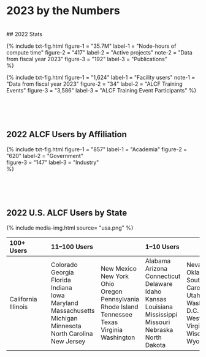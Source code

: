 # 2023 by the Numbers



<br>
## 2022 Stats

{%	include txt-fig.html 
  	figure-1 = "35.7M"
	label-1 = "Node-hours of compute time"
	figure-2 = "417"
	label-2 = "Active projects"
	note-2 = "Data from fiscal year 2023"
	figure-3 = "192"
	label-3 = "Publications"	
%}

{%	include txt-fig.html 
	figure-1 = "1,624"
	label-1 = "Facility users"
	note-1 = "Data from fiscal year 2023"
	figure-2 = "34"
	label-2 = "ALCF Training Events"
	figure-3 = "3,586"
	label-3 = "ALCF Training Event Participants"
%}


<br><br><br>
## 2022 ALCF Users by Affiliation

{%	include txt-fig.html 
	  	figure-1 = "857"
		label-1 = "Academia"
		figure-2 = "620"
		label-2 = "Government"	
		figure-3 = "147"
		label-3 = "Industry"	
%}


<br><br><br>
## 2022 U.S. ALCF Users by State

{% include media-img.html
   source= "usa.png"
%}

| 100+ Users | &nbsp; | 11–100 Users | &nbsp; | 1–10 Users | &nbsp; |
|:--|:--|:--|:--|:--|:--|
| California <br> Illinois | &nbsp; | Colorado <br> Georgia <br> Florida <br> Indiana <br> Iowa <br> Maryland <br> Massachusetts <br> Michigan <br> Minnesota <br> North Carolina <br> New Jersey | New Mexico <br> New York <br> Ohio <br> Oregon <br> Pennsylvania <br> Rhode Island <br> Tennessee <br> Texas <br> Virginia <br> Washington | Alabama <br> Arizona <br> Connecticut <br> Delaware <br> Idaho <br> Kansas <br> Louisiana <br> Mississippi <br> Missouri <br> Nebraska <br> North Dakota | Nevada <br> Oklahoma <br> South Carolina <br> Utah <br> Washington D.C. <br> West Virginia <br> Wisconsin <br> Wyoming |











